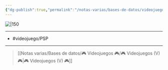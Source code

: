 ```yaml
---
{"dg-publish":true,"permalink":"/notas-varias/bases-de-datos/videojuegos/v-invizimals/"}
---
```



![|150](https://images.igdb.com/igdb/image/upload/t_cover_big/co4mum.jpg)

---

- #videojuego/PSP

---

> [[Notas varias/Bases de datos/🎮 Videojuegos 🎮/🎮 Videojuegos (V) 🎮\|🎮 Videojuegos (V) 🎮]]